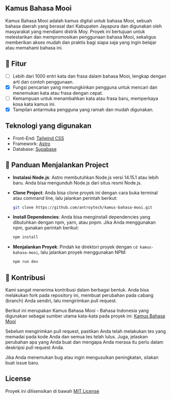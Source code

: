 ## Kamus Bahasa Mooi

Kamus Bahasa Mooi adalah kamus digital untuk bahasa Mooi, sebuah bahasa daerah yang berasal dari Kabupaten Jayapura dan digunakan oleh masyarakat yang mendiami distrik Moy. Proyek ini bertujuan untuk melestarikan dan mempromosikan penggunaan bahasa Mooi, sekaligus memberikan akses mudah dan praktis bagi siapa saja yang ingin belajar atau memahami bahasa ini.

## 🚀 Fitur

- [ ] Lebih dari 1000 entri kata dan frasa dalam bahasa Mooi, lengkap dengan arti dan contoh penggunaan.
- [x] Fungsi pencarian yang memungkinkan pengguna untuk mencari dan menemukan kata atau frasa dengan cepat.
- [ ] Kemampuan untuk menambahkan kata atau frasa baru, memperkaya kosa kata kamus ini.
- [x] Tampilan antarmuka pengguna yang ramah dan mudah digunakan.

## Teknologi yang digunakan

- Front-End: [Tailwind CSS](https://tailwindcss.com/)
- Framework: [Astro](https://astro.build)
- Database: [Supabase](https://supabase.com)

## 📖 Panduan Menjalankan Project

- **Instalasi Node.js**: Astro membutuhkan Node.js versi 14.15.1 atau lebih baru. Anda bisa mengunduh Node.js dari situs resmi Node.js.
- **Clone Project**: Anda bisa clone proyek ini dengan cara buka terminal atau command line, lalu jalankan perintah berikut:

  ```bash
  git clone https://github.com/antroytech/kamus-bahasa-mooi.git
  ```

- **Install Dependencies**: Anda bisa menginstall dependencies yang dibutuhkan dengan npm, yarn, atau pnpm. Jika Anda menggunakan npm, gunakan perintah berikut:

  ```bash
  npm install
  ```

- **Menjalankan Proyek**: Pindah ke direktori proyek dengan `cd kamus-bahasa-mooi`, lalu jalankan proyek menggunakan NPM:

  ```bash
  npm run dev
  ```

## 🤝 Kontribusi

Kami sangat menerima kontribusi dalam berbagai bentuk. Anda bisa melakukan fork pada repository ini, membuat perubahan pada cabang (branch) Anda sendiri, lalu mengirimkan pull request.

Berikut ini merupakan Kamus Bahasa Mooi - Bahasa Indonesia yang digunakan sebagai sumber utama kata-kata pada proyek ini:
[Kamus Bahasa Mooi](https://mooi.kamusdaerahdaring.com/profil.php)

Sebelum mengirimkan pull request, pastikan Anda telah melakukan tes yang memadai pada kode Anda dan semua tes telah lulus. Juga, jelaskan perubahan apa yang Anda buat dan mengapa Anda merasa itu perlu dalam deskripsi pull request Anda.

Jika Anda menemukan bug atau ingin mengusulkan peningkatan, silakan buat issue baru.

## License

Proyek ini dilisensikan di bawah [MIT License](LICENSE)

